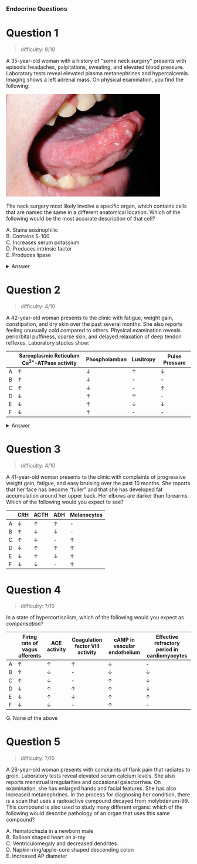 ### Endocrine Questions

# Question 1

> difficulty: 8/10

A 35-year-old woman with a history of "some neck surgery" presents with episodic headaches, palpitations, sweating, and elevated blood pressure. Laboratory tests reveal elevated plasma metanephrines and hypercalcemia. Imaging shows a left adrenal mass. On physical examination, you find the following: 

![mucosal neuroma](/assets/mucosal_neuromas.jpg)

The neck surgery most likely involve a specific organ, which contains cells that are named the same in a different anatomical location. Which of the following would be the most accurate description of that cell?

A. Stains eosinophilic \
B. Contains S-100 \
C. Increases serum potassium \
D. Produces intrinsic factor  \
E. Produces lipase

<details>
  <summary>Answer</summary>
    E. Gastric Lipase is produced by chief cells in the stomach
</details>

# Question 2

> difficulty: 4/10

A 42-year-old woman presents to the clinic with fatigue, weight gain, constipation, and dry skin over the past several months. She also reports feeling unusually cold compared to others. Physical examination reveals periorbital puffiness, coarse skin, and delayed relaxation of deep tendon reflexes. Laboratory studies show:

|     | Sarcoplasmic Reticulum Ca<sup>2+</sup>-ATPase activity | Phospholamban |  Lusitropy | Pulse Pressure |
| -------- | ------- | ------- | ------- | ------- |
| A  | ↑    | ↓ | ↑ | ↓ |
| B | ↑     | ↓ | - |- |
| C    | ↑    | ↓ | - |↑ |
| D    | ↓    | ↑ | ↑ | - |
| E    | ↓    | ↑ | ↓ |↓ |
| F    | ↓    | ↑ | - |- |

<details>
  <summary>Answer</summary>

</details>

# Question 3

> difficulty: 4/10

A 41-year-old woman presents to the clinic with complaints of progressive weight gain, fatigue, and easy bruising over the past 10 months. She reports that her face has become “fuller” and that she has developed fat accumulation around her upper back. Her elbows are darker than forearms. Which of the following would you expect to see?

|     | CRH | ACTH |  ADH | Melanocytes |
| -------- | ------- | ------- | ------- | ------- |
| A  | ↓    | ↑ | ↑ | - |
| B | ↑     | ↓ | ↓ |- |
| C    | ↑    | ↓ | - |↑ |
| D    | ↓    | ↑ | ↑ | ↑ |
| E    | ↓    | ↑ | ↓ |↑ |
| F    | ↓    | ↓ | - |↑ |

# Question 4

> difficulty: ?/10

In a state of hypercortisolism, which of the following would you expect as *compensation*?

|     | Firing rate of vagus afferents | ACE activity |  Coagulation factor VIII activity | cAMP in vascular endothelium | Effective refractory period in cardiomyocytes |
| -------- | ------- | ------- | ------- | ------- | ------- |
| A  | ↑    | ↑ | ↑ | ↓ | - |
| B | ↑     | ↓ | - |↓ | ↓ |
| C    | ↑    | ↓ | - |↑ | ↓ |
| D    | ↓    | ↑ | ↑ | ↑ | ↓ |
| E    | ↓    | ↑ | ↓ |↑ | ↑ |
| F    | ↓    | ↓ | - |↑ | - |

G. None of the above

# Question 5

> difficulty: ?/10

A 28-year-old woman presents with complaints of flank pain that radiates to groin. Laboratory tests reveal elevated serum calcium levels. She also reports menstrual irregularities and occasional galactorrhea. On examination, she has enlarged hands and facial features. She has also increased metanephrines. In the process for diagnosing her condition, there is a scan that uses a radioactive compound decayed from molybdenum-99. This compound is also used to study many different organs: which of the following would describe pathology of an organ that uses this same compound?

A. Hematochezia in a newborn male \
B. Balloon shaped heart on x-ray \
C. Ventriculomegaly and decreased dendrites \
D. Napkin-ring/apple-core shaped descending colon \
E. Increased AP diameter